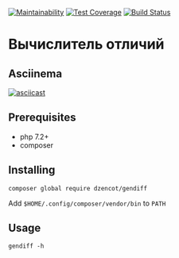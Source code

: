 [![Maintainability](https://api.codeclimate.com/v1/badges/f13c2808c393efacf278/maintainability)](https://codeclimate.com/github/dzencot/php-project-lvl2/maintainability)
[![Test Coverage](https://api.codeclimate.com/v1/badges/f13c2808c393efacf278/test_coverage)](https://codeclimate.com/github/dzencot/php-project-lvl2/test_coverage)
[![Build Status](https://travis-ci.org/dzencot/php-project-lvl2.svg?branch=master)](https://travis-ci.org/dzencot/php-project-lvl2)

# Вычислитель отличий

## Asciinema
[![asciicast](https://asciinema.org/a/U26GtkXghEDt3FWyGeHnVns3m.svg)](https://asciinema.org/a/U26GtkXghEDt3FWyGeHnVns3m)

## Prerequisites

* php 7.2+
* composer

## Installing

`composer global require dzencot/gendiff`

Add `$HOME/.config/composer/vendor/bin` to `PATH`

## Usage

`gendiff -h`
